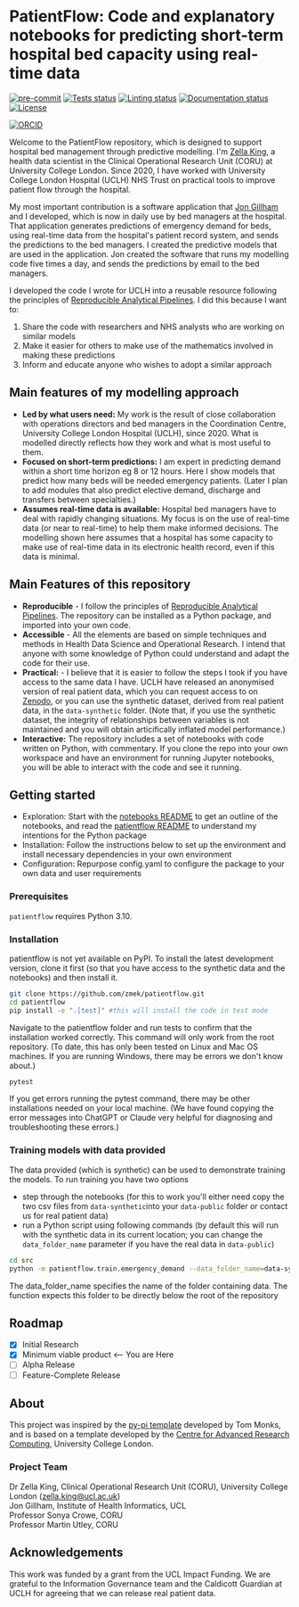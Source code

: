 # PatientFlow: Code and explanatory notebooks for predicting short-term hospital bed capacity using real-time data

[![pre-commit](https://img.shields.io/badge/pre--commit-enabled-brightgreen?logo=pre-commit&logoColor=white)](https://github.com/pre-commit/pre-commit)
[![Tests status][tests-badge]][tests-link]
[![Linting status][linting-badge]][linting-link]
[![Documentation status][documentation-badge]][documentation-link]
[![License][license-badge]](./LICENSE.md)

<!--
[![PyPI version][pypi-version]][pypi-link]
[![Conda-Forge][conda-badge]][conda-link]
[![PyPI platforms][pypi-platforms]][pypi-link]
-->

<!-- prettier-ignore-start -->
[tests-badge]:              https://github.com/zmek/patientflow/actions/workflows/tests.yml/badge.svg
[tests-link]:               https://github.com/zmek/patientflow/actions/workflows/tests.yml
[linting-badge]:            https://github.com/zmek/patientflow/actions/workflows/linting.yml/badge.svg
[linting-link]:             https://github.com/zmek/patientflow/actions/workflows/linting.yml
[documentation-badge]:      https://github.com/zmek/patientflow/actions/workflows/docs.yml/badge.svg
[documentation-link]:       https://github.com/zmek/patientflow/actions/workflows/docs.yml
[conda-badge]:              https://img.shields.io/conda/vn/conda-forge/patientflow
[conda-link]:               https://github.com/conda-forge/patientflow-feedstock
[license-badge]:            https://img.shields.io/badge/License-MIT-yellow.svg
[![ORCID](https://img.shields.io/badge/ORCID-0000--0001--7389--1527-green.svg)](https://orcid.org/0000-0001-7389-1527)

<!-- [pypi-link]:                https://pypi.org/project/patientflow/
[pypi-platforms]:           https://img.shields.io/pypi/pyversions/patientflow
[pypi-version]:             https://img.shields.io/pypi/v/patientflow -->
<!-- prettier-ignore-end -->

Welcome to the PatientFlow repository, which is designed to support hospital bed management through predictive modelling. I'm [Zella King](https://github.com/zmek/), a health data scientist in the Clinical Operational Research Unit (CORU) at University College London. Since 2020, I have worked with University College London Hospital (UCLH) NHS Trust on practical tools to improve patient flow through the hospital.

My most important contribution is a software application that [Jon Gillham](https://github.com/jongillham) and I developed, which is now in daily use by bed managers at the hospital. That application generates predictions of emergency demand for beds, using real-time data from the hospital's patient record system, and sends the predictions to the bed managers. I created the predictive models that are used in the application. Jon created the software that runs my modelling code five times a day, and sends the predictions by email to the bed managers.

I developed the code I wrote for UCLH into a reusable resource following the principles of [Reproducible Analytical Pipelines](https://analysisfunction.civilservice.gov.uk/support/reproducible-analytical-pipelines/). I did this because I want to:

1. Share the code with researchers and NHS analysts who are working on similar models
2. Make it easier for others to make use of the mathematics involved in making these predictions
3. Inform and educate anyone who wishes to adopt a similar approach

## Main features of my modelling approach

- **Led by what users need:** My work is the result of close collaboration with operations directors and bed managers in the Coordination Centre, University College London Hospital (UCLH), since 2020. What is modelled directly reflects how they work and what is most useful to them.
- **Focused on short-term predictions:** I am expert in predicting demand within a short time horizon eg 8 or 12 hours. Here I show models that predict how many beds will be needed emergency patients. (Later I plan to add modules that also predict elective demand, discharge and transfers between specialties.)
- **Assumes real-time data is available:** Hospital bed managers have to deal with rapidly changing situations. My focus is on the use of real-time data (or near to real-time) to help them make informed decisions. The modelling shown here assumes that a hospital has some capacity to make use of real-time data in its electronic health record, even if this data is minimal.

## Main Features of this repository

- **Reproducible** - I follow the principles of [Reproducible Analytical Pipelines](https://analysisfunction.civilservice.gov.uk/support/reproducible-analytical-pipelines/). The repository can be installed as a Python package, and imported into your own code.
- **Accessible** - All the elements are based on simple techniques and methods in Health Data Science and Operational Research. I intend that anyone with some knowledge of Python could understand and adapt the code for their use.
- **Practical:** - I believe that it is easier to follow the steps I took if you have access to the same data I have. UCLH have released an anonymised version of real patient data, which you can request access to on [Zenodo](https://zenodo.org/records/14866057), or you can use the synthetic dataset, derived from real patient data, in the `data-synthetic` folder. (Note that, if you use the synthetic dataset, the integrity of relationships between variables is not maintained and you will obtain articifically inflated model performance.)
- **Interactive:** The repository includes a set of notebooks with code written on Python, with commentary. If you clone the repo into your own workspace and have an environment for running Jupyter notebooks, you will be able to interact with the code and see it running.

## Getting started

- Exploration: Start with the [notebooks README](notebooks/README.md) to get an outline of the notebooks, and read the [patientflow README](src/patientflow/README.md) to understand my intentions for the Python package
- Installation: Follow the instructions below to set up the environment and install necessary dependencies in your own environment
- Configuration: Repurpose config.yaml to configure the package to your own data and user requirements

### Prerequisites

`patientflow` requires Python 3.10.

### Installation

patientflow is not yet available on PyPI. To install the latest development version, clone it first (so that you have access to the synthetic data and the notebooks) and then install it.

```sh
git clone https://github.com/zmek/patientflow.git
cd patientflow
pip install -e ".[test]" #this will install the code in test mode

```

Navigate to the patientflow folder and run tests to confirm that the installation worked correctly. This command will only work from the root repository. (To date, this has only been tested on Linux and Mac OS machines. If you are running Windows, there may be errors we don't know about.)

```sh
pytest
```

If you get errors running the pytest command, there may be other installations needed on your local machine. (We have found copying the error messages into ChatGPT or Claude very helpful for diagnosing and troubleshooting these errors.)

### Training models with data provided

The data provided (which is synthetic) can be used to demonstrate training the models. To run training you have two options

- step through the notebooks (for this to work you'll either need copy the two csv files from `data-synthetic`into your `data-public` folder or contact us for real patient data)
- run a Python script using following commands (by default this will run with the synthetic data in its current location; you can change the `data_folder_name` parameter if you have the real data in `data-public`)

```sh
cd src
python -m patientflow.train.emergency_demand --data_folder_name=data-synthetic
```

The data_folder_name specifies the name of the folder containing data. The function expects this folder to be directly below the root of the repository

## Roadmap

- [x] Initial Research
- [x] Minimum viable product <-- You are Here
- [ ] Alpha Release
- [ ] Feature-Complete Release

## About

This project was inspired by the [py-pi template](https://github.com/health-data-science-OR/pypi-template) developed by Tom Monks, and is based on a template developed by the
[Centre for Advanced Research Computing](https://ucl.ac.uk/arc), University College London.

### Project Team

Dr Zella King, Clinical Operational Research Unit (CORU), University College London ([zella.king@ucl.ac.uk](mailto:zella.king@ucl.ac.uk))  
Jon Gillham, Institute of Health Informatics, UCL  
Professor Sonya Crowe, CORU  
Professor Martin Utley, CORU  

## Acknowledgements

This work was funded by a grant from the UCL Impact Funding. We are grateful to the Information Governance team and the Caldicott Guardian at UCLH for agreeing that we can release real patient data.
